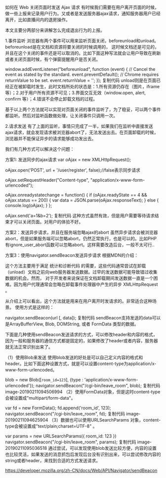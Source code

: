 如何在 Web 关闭页面时发送 Ajax 请求
有时候我们需要在用户离开页面的时候，做一些上报来记录用户行为。又或者是发送服务器ajax请求，通知服务器用户已经离开，比如直播间内的退房操作。

本文主要分两部分来讲解怎么完成退出行为的上报。

1.事件监听
浏览器有两个事件可以用来监听页面关闭，beforeunload和unload。 beforeunload是在文档和资源将要关闭的时候调用的， 这时候文档还是可见的，并且在这个关闭的事件还是可以取消的。比如下面这种写法就会让用户导致在刷新或者关闭页面时候，有个弹窗提醒用户是否关闭。

window.addEventListener("beforeunload", function (event) {
  // Cancel the event as stated by the standard.
  event.preventDefault();
  // Chrome requires returnValue to be set.
  event.returnValue = '';
});
复制代码
unload则是在页面已经正在被卸载时发生，此时文档所处的状态是：1.所有资源仍存在（图片，iframe等）；2.对于用户所有资源不可见；3.界面交互无效（window.open, alert, confirm 等）；4.错误不会停止卸载文档的过程。

基于以上两个方法就可以实现对页面关闭的事件监听了，为了稳妥，可以两个事件都监听。然后对监听函数做处理，让关闭事件只调用一次。

2.请求发送
有了上面的监听，事情只完成了一半，如果我们在监听中直接发送ajax请求，就会发现请求被浏览器abort了，无法发送出去。在页面卸载的时候，浏览器并不能保证异步的请求能够成功发出去。

我们有几种方式可以解决这个问题：

方案1: 发送同步的ajax请求
var oAjax = new XMLHttpRequest();

oAjax.open('POST', url + '/user/register', false);//false表示同步请求

oAjax.setRequestHeader("Content-type", "application/x-www-form-urlencoded");

oAjax.onreadystatechange = function() {
    if (oAjax.readyState == 4 && oAjax.status == 200) {
        var data = JSON.parse(oAjax.responseText);
    } else {
        console.log(oAjax);
    }
};

oAjax.send('a=1&b=2');
复制代码
这种方式虽然有效，但是用户需要等待请求结束才可以关闭页面。对用户的体验不好。

方案2：发送异步请求，并且在服务端忽略ajax的abort
虽然异步请求会被浏览器abort，但是如果服务端可以忽略abort，仍然正常执行，也是可以的。比如PHP有ignore_user_abort函数可以忽略abort。这样需要改造后台，一般不太可行..

方案3：使用navigator.sendBeacon发送异步请求
根据MDN的介绍：

这个方法主要用于满足 统计和诊断代码 的需要，这些代码通常尝试在卸载（unload）文档之前向web服务器发送数据。过早的发送数据可能导致错过收集数据的机会。然而， 对于开发者来说保证在文档卸载期间发送数据一直是一个困难。因为用户代理通常会忽略在卸载事件处理器中产生的异步 XMLHttpRequest 。

从介绍上可以看出，这个方法就是用来在用户离开时发请求的。非常适合这种场景。 使用方式是这样的：

navigator.sendBeacon(url [, data]);
复制代码
sendBeacon支持发送的data可以是ArrayBufferView, Blob, DOMString, 或者 FormData 类型的数据。

下面是几种使用sendBeacon发送请求的方式，可以修改header和内容的格式，因为一般和服务器的通信方式都是固定的，如果修改了header或者内容，服务器就无法正常识别出来了。

（1）使用Blob来发送 使用blob发送的好处是可以自己定义内容的格式和header。比如下面这种设置方式，就是可以设置content-type为application/x-www-form-urlencoded。

blob = new Blob([`room_id=123`], {type : 'application/x-www-form-urlencoded'});
navigator.sendBeacon("/cgi-bin/leave_room", blob);
复制代码
image-20190211094506994
（2）使用FormData对象，但是这时content-type会被设置成"multipart/form-data"。

var fd = new FormData();
fd.append('room_id', 123);
navigator.sendBeacon("/cgi-bin/leave_room", fd);
复制代码
image-20190211094625904
（3）数据也可以使用URLSearchParams 对象，content-type会被设置成"text/plain;charset=UTF-8" 。

var params = new URLSearchParams({ room_id: 123 })
navigator.sendBeacon("/cgi-bin/leave_room", params);
复制代码
image-20190211095036518
通过尝试，可以发现使用blob发送比较方便，内容的设置也比较灵活，如果发送的消息抓包后发现后台没有识别出来，可以尝试修改内容的string或者header，来找到合适的方式发送请求。


https://developer.mozilla.org/zh-CN/docs/Web/API/Navigator/sendBeacon